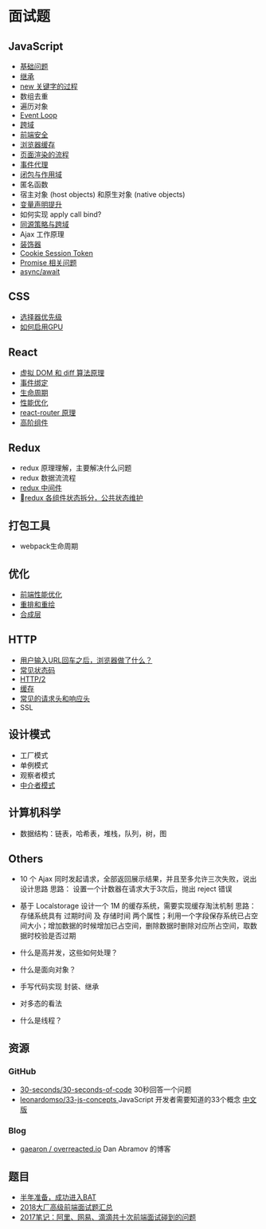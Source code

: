 # 面试题

## JavaScript

- [基础问题](./面试初级问题.md)
- [继承](../JavaScript/继承.md)
- [new 关键字的过程](./new关键字的过程.md)
- 数组去重
- 遍历对象
- [Event Loop](./Event%20Loop.md)
- [跨域](./跨域.md)
- [前端安全](./前端安全.md)
- [浏览器缓存](../HTTP/浏览器缓存机制剖析.md)
- [页面渲染的流程](./浏览器.md)
- [事件代理](../JavaScript/事件捕获与事件冒泡.md)
- [闭包与作用域](../JavaScript/闭包.md)
- 匿名函数
- 宿主对象 (host objects) 和原生对象 (native objects)
- [变量声明提升](./变量提升&函数提升.md)
- 如何实现 apply call bind?
- [同源策略与跨域](./跨域.md)
- Ajax 工作原理
- [装饰器](../JavaScript/Decorator.md)
- [Cookie Session Token](./cookie,%20session,%20token.md)
- [Promise 相关问题](../JavaScript/Promise/README.md)
- [async/await](../JavaScript/async&await.md)

## CSS

- [选择器优先级](../CSS/CSS优先级.md)
- [如何启用GPU](../CSS/硬件加速.md)

## React

- [虚拟 DOM 和 diff 算法原理](../React/React%20diff.md)
- [事件绑定](../React/Understanding%20React/Events.md)
- [生命周期](../React/Understanding%20React/lifeCycle.md)
- [性能优化](../React/React%20优化.md)
- [react-router 原理](../React/React%20Router.md)
- [高阶组件](../React/Understanding%20React/HOC.md)

## Redux

- redux 原理理解，主要解决什么问题
- redux 数据流流程
- [redux 中间件](../State/Redux/中间件.md)
- [redux 各组件状态拆分，公共状态维护](../State/探索Redux的最佳实践.md)

## 打包工具

- webpack生命周期

## 优化

- [前端性能优化](./性能优化指南.md)
- [重排和重绘](./重排&重绘.md)
- [合成层](http://taobaofed.org/blog/2016/04/25/performance-composite/)

## HTTP

- [用户输入URL回车之后，浏览器做了什么？](../HTTP/从输入URL到页面加载发生了什么.md)
- [常见状态码](../HTTP/状态码.md)
- [HTTP/2](../HTTP/HTTP2.md)
- [缓存](../HTTP/缓存.md)
- [常见的请求头和响应头](../HTTP/Headers.md)
- SSL

## 设计模式

- 工厂模式
- 单例模式
- 观察者模式
- [中介者模式](../Design%20Pattern/中介者模式.md)

## 计算机科学

- 数据结构：链表，哈希表，堆栈，队列，树，图

## Others

- 10 个 Ajax 同时发起请求，全部返回展示结果，并且至多允许三次失败，说出设计思路
  思路： 设置一个计数器在请求大于3次后，抛出 reject 错误

- 基于 Localstorage 设计一个 1M 的缓存系统，需要实现缓存淘汰机制
  思路：存储系统具有 过期时间 及 存储时间 两个属性；利用一个字段保存系统已占空间大小；增加数据的时候增加已占空间，删除数据时删除对应所占空间，取数据时校验是否过期

- 什么是高并发，这些如何处理？
- 什么是面向对象？
- 手写代码实现 封装、继承
- 对多态的看法
- 什么是线程？

## 资源

### GitHub

- [30-seconds/30-seconds-of-code](https://github.com/30-seconds/30-seconds-of-code)
    30秒回答一个问题
- [leonardomso/33-js-concepts ](https://github.com/leonardomso/33-js-concepts)
    JavaScript 开发者需要知道的33个概念 [中文版](https://github.com/stephentian/33-js-concepts)

### Blog

- [gaearon / overreacted.io](https://github.com/gaearon/overreacted.io)
    Dan Abramov 的博客

## 题目

- [半年准备，成功进入BAT](https://github.com/brickspert/blog/issues/16)
- [2018大厂高级前端面试题汇总](https://github.com/yygmind/blog/issues/5)
- [2017笔记：阿里、网易、滴滴共十次前端面试碰到的问题](https://zhoukekestar.github.io/notes/2017/06/07/interview-answers.html)